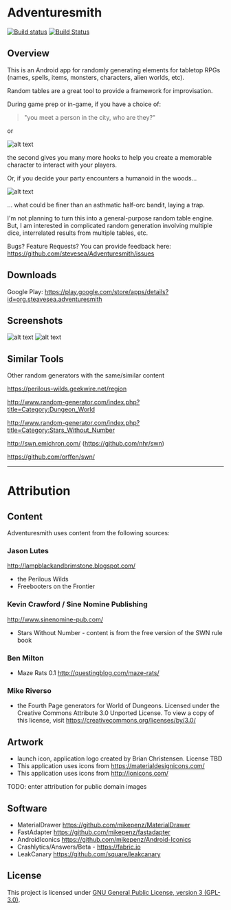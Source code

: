 # Adventuresmith

[![Build status](https://circleci.com/gh/stevesea/Adventuresmith.svg?&style=shield&circle-token=d5b638c2be4157b4b3bdd347bd139c392968d7db)](https://circleci.com/gh/stevesea/Adventuresmith)
[![Build Status](https://travis-ci.org/stevesea/Adventuresmith.svg?branch=master)](https://travis-ci.org/stevesea/Adventuresmith)

## Overview

This is an Android app for randomly generating elements for tabletop RPGs (names, spells,
items, monsters, characters, alien worlds, etc).

Random tables are a great tool to provide a framework for improvisation.

During game prep or in-game, if you have a choice of:

> "you meet a person in the city, who are they?"

or

![alt text](https://github.com/stevesea/Adventuresmith/raw/master/docs/images/npc_sample.png "sample NPC")

the second gives you many more hooks to help you create a memorable character to interact with
your players.

Or, if you decide your party encounters a humanoid in the woods...

![alt text](https://github.com/stevesea/Adventuresmith/raw/master/docs/images/asthmatic_half_orc_bandit.png "sample NPC")

... what could be finer than an asthmatic half-orc bandit, laying a trap.

I'm not planning to turn this into a general-purpose random table engine. But, I am
interested in complicated random generation involving multiple dice, interrelated
results from multiple tables, etc.

Bugs? Feature Requests? You can provide feedback here: https://github.com/stevesea/Adventuresmith/issues

## Downloads

Google Play: https://play.google.com/store/apps/details?id=org.steavesea.adventuresmith

## Screenshots

![alt text](https://github.com/stevesea/Adventuresmith/raw/master/docs/images/nav_drawer.png "Sliding nav bar")
![alt text](https://github.com/stevesea/Adventuresmith/raw/master/docs/images/pw_discovery.png "Perilous Wilds - Discovery")

## Similar Tools
Other random generators with the same/similar content

https://perilous-wilds.geekwire.net/region

http://www.random-generator.com/index.php?title=Category:Dungeon_World

http://www.random-generator.com/index.php?title=Category:Stars_Without_Number

http://swn.emichron.com/ (https://github.com/nhr/swn)

https://github.com/orffen/swn/

----------------------------------

# Attribution

## Content
Adventuresmith uses content from the following sources:

### Jason Lutes
http://lampblackandbrimstone.blogspot.com/
* the Perilous Wilds
* Freebooters on the Frontier

### Kevin Crawford / Sine Nomine Publishing
http://www.sinenomine-pub.com/
* Stars Without Number - content is from the free version of the SWN rule book

### Ben Milton
* Maze Rats 0.1 http://questingblog.com/maze-rats/

### Mike Riverso
* the Fourth Page generators for World of Dungeons. Licensed under the Creative Commons Attribute 3.0 Unported License. To view a copy of this license, visit https://creativecommons.org/licenses/by/3.0/

## Artwork
* launch icon, application logo created by Brian Christensen. License TBD
* This application uses icons from https://materialdesignicons.com/
* This application uses icons from http://ionicons.com/

TODO: enter attribution for public domain images

## Software
* MaterialDrawer https://github.com/mikepenz/MaterialDrawer
* FastAdapter https://github.com/mikepenz/fastadapter
* AndroidIconics https://github.com/mikepenz/Android-Iconics
* Crashlytics/Answers/Beta - https://fabric.io
* LeakCanary https://github.com/square/leakcanary


## License
This project is licensed under [GNU General Public License, version 3 (GPL-3.0)](https://opensource.org/licenses/GPL-3.0).


